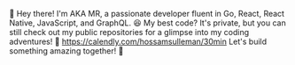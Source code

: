 👋 Hey there! I'm AKA MR, a passionate developer fluent in Go, React, React Native, JavaScript, and GraphQL.
😆 My best code? It's private, but you can still check out my public repositories for a glimpse into my coding adventures! 🚀 
https://calendly.com/hossamsulleman/30min  Let's build something amazing together! 🌟
